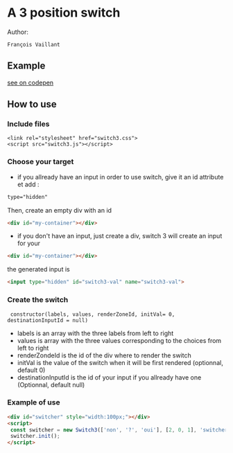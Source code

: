 # A 3 position switch

Author:

    François Vaillant

## Example
   [see on codepen](https://codepen.io/francoisvaillant/pen/gOPOMqa)
   
## How to use

### Include files

```
<link rel="stylesheet" href="switch3.css">
<script src="switch3.js"></script>
```

### Choose your target
- if you allready have an input in order to use switch,
give it an id attribute et add :

```html
type="hidden"
```

Then, create an empty div with an id

```html
<div id="my-container"></div>
```

- if you don't have an input, just create a div, switch 3 will create an input for your

```html
<div id="my-container"></div>
```

the generated input is 

```html
<input type="hidden" id="switch3-val" name="switch3-val">
```

### Create the switch

```JS
 constructor(labels, values, renderZoneId, initVal= 0, destinationInputId = null) 
```
- labels is an array with the three labels from left to right
- values is array with the three values corresponding to the choices from left to right
- renderZondeId is the id of the div where to render the switch
- initVal is the value of the switch when it will be first rendered (optionnal, default 0)
- destinationInputId is the id of your input if you allready have one (Optionnal, default null)

### Example of use

```HTML 
<div id="switcher" style="width:100px;"></div>
<script>
 const switcher = new Switch3(['non', '?', 'oui'], [2, 0, 1], 'switcher'); 
 switcher.init();
</script>
```
